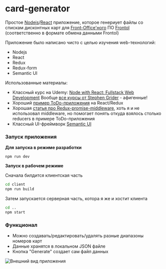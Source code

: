 # card-generator

Простое [Nodejs](https://nodejs.org/)/[React](https://reactjs.org/) приложение, которое генериует файлы со спискам дисконтных карт для [Front-Office'ного](https://ru.wikipedia.org/wiki/%D0%A4%D1%80%D0%BE%D0%BD%D1%82-%D0%BE%D1%84%D0%B8%D1%81) ПО [Frontol](https://frontol.ru/) (соответственно в формате обмена данными Frontol)

Приложение было написано чисто с целью изучения web-технологий:
* Nodejs
* React
* Redux
* Redux-form
* Semantic UI

Использованные материалы:
* Классный курс на Udemy: [Node with React: Fullstack Web Development](https://www.udemy.com/node-with-react-fullstack-web-development/learn/v4/overview)
Вообще [все курсы от Stephen Grider](https://www.udemy.com/user/sgslo/) - афигенные!
* Хороший [пример ToDo-приложения](https://github.com/brandiqa/redux-crud-example) на React/Redux
* Хорошая [статья про Redux-promise-middleware](https://medium.com/the-andela-way/async-actions-and-tests-with-redux-promise-middleware-3b6bda8aa83d), хоть я и не использовал middleware, но помогает понять откуда взялось столько reducers в примере ToDo-приложения
* Классный UI-фреймворк [Semantic UI](https://react.semantic-ui.com/)

### Запуск приложения

**Для запуска в режиме разработки**

`npm run dev`

**Запуск в рабочем режиме**

Сначала билдится клиентская часть
```sh
cd client
npm run build
```
Затем запускается серверная часть, котора я же и хостит клиента
```sh
cd ..
npm start
```

### Функционал
* Можно создавать/редактировать/удалять разные диапазоны номеров карт
* Данные хранятся в локальном JSON файле
* Кнопка "Generate" создает сам файл данных

![Внешний вид приложения](https://img-fotki.yandex.ru/get/898391/58143147.c9/0_b3808_d80c4625_orig.png)
